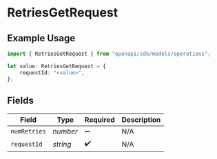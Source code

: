 # RetriesGetRequest

## Example Usage

```typescript
import { RetriesGetRequest } from "openapi/sdk/models/operations";

let value: RetriesGetRequest = {
    requestId: "<value>",
};
```

## Fields

| Field              | Type               | Required           | Description        |
| ------------------ | ------------------ | ------------------ | ------------------ |
| `numRetries`       | *number*           | :heavy_minus_sign: | N/A                |
| `requestId`        | *string*           | :heavy_check_mark: | N/A                |